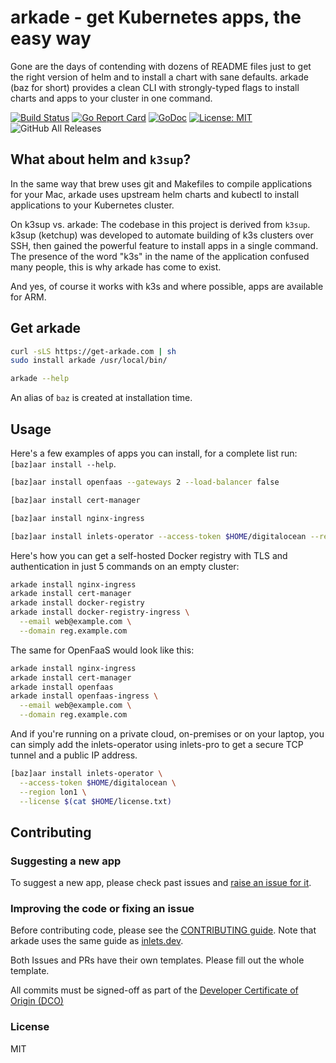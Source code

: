 # arkade - get Kubernetes apps, the easy way

Gone are the days of contending with dozens of README files just to get the right version of helm and to install a chart with sane defaults. arkade (baz for short) provides a clean CLI with strongly-typed flags to install charts and apps to your cluster in one command.

[![Build
Status](https://travis-ci.com/alexellis/arkade.svg?branch=master)](https://travis-ci.com/alexellis/arkade)
[![Go Report Card](https://goreportcard.com/badge/github.com/alexellis/arkade)](https://goreportcard.com/report/github.com/alexellis/arkade) 
[![GoDoc](https://godoc.org/github.com/alexellis/arkade?status.svg)](https://godoc.org/github.com/alexellis/arkade) [![License: MIT](https://img.shields.io/badge/License-MIT-yellow.svg)](https://opensource.org/licenses/MIT)
![GitHub All Releases](https://img.shields.io/github/downloads/alexellis/arkade/total)

## What about helm and `k3sup`?

In the same way that brew uses git and Makefiles to compile applications for your Mac, arkade uses upstream helm charts and kubectl to install applications to your Kubernetes cluster.

On k3sup vs. arkade: The codebase in this project is derived from `k3sup`. k3sup (ketchup) was developed to automate building of k3s clusters over SSH, then gained the powerful feature to install apps in a single command. The presence of the word "k3s" in the name of the application confused many people, this is why arkade has come to exist.

And yes, of course it works with k3s and where possible, apps are available for ARM.

## Get arkade

```bash
curl -sLS https://get-arkade.com | sh
sudo install arkade /usr/local/bin/

arkade --help
```

An alias of `baz` is created at installation time.

## Usage

Here's a few examples of apps you can install, for a complete list run: `[baz]aar install --help`.

```bash
[baz]aar install openfaas --gateways 2 --load-balancer false

[baz]aar install cert-manager

[baz]aar install nginx-ingress

[baz]aar install inlets-operator --access-token $HOME/digitalocean --region lon1
```

Here's how you can get a self-hosted Docker registry with TLS and authentication in just 5 commands on an empty cluster:

```bash
arkade install nginx-ingress
arkade install cert-manager
arkade install docker-registry
arkade install docker-registry-ingress \
  --email web@example.com \
  --domain reg.example.com
```

The same for OpenFaaS would look like this:

```bash
arkade install nginx-ingress
arkade install cert-manager
arkade install openfaas
arkade install openfaas-ingress \
  --email web@example.com \
  --domain reg.example.com
```

And if you're running on a private cloud, on-premises or on your laptop, you can simply add the inlets-operator using inlets-pro to get a secure TCP tunnel and a public IP address.

```bash
[baz]aar install inlets-operator \
  --access-token $HOME/digitalocean \
  --region lon1 \
  --license $(cat $HOME/license.txt)
```

## Contributing

### Suggesting a new app

To suggest a new app, please check past issues and [raise an issue for it](https://github.com/alexellis/arkade).

### Improving the code or fixing an issue

Before contributing code, please see the [CONTRIBUTING guide](https://github.com/alexellis/inlets/blob/master/CONTRIBUTING.md). Note that arkade uses the same guide as [inlets.dev](https://inlets.dev/).

Both Issues and PRs have their own templates. Please fill out the whole template.

All commits must be signed-off as part of the [Developer Certificate of Origin (DCO)](https://developercertificate.org)

### License

MIT


